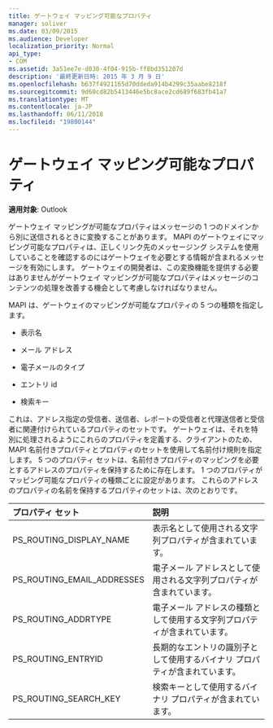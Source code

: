 ```yaml
---
title: ゲートウェイ マッピング可能なプロパティ
manager: soliver
ms.date: 03/09/2015
ms.audience: Developer
localization_priority: Normal
api_type:
- COM
ms.assetid: 3a51ee7e-d030-4f04-915b-ff8bd351207d
description: '最終更新日時: 2015 年 3 月 9 日'
ms.openlocfilehash: b637f4921165d70ddeda914b4299c35aabe8218f
ms.sourcegitcommit: 9d60cd82b5413446e5bc8ace2cd689f683fb41a7
ms.translationtype: MT
ms.contentlocale: ja-JP
ms.lasthandoff: 06/11/2018
ms.locfileid: "19800144"
---
```

# <a name="gateway-mappable-properties"></a>ゲートウェイ マッピング可能なプロパティ

**適用対象**: Outlook 
  
ゲートウェイ マッピングが可能なプロパティはメッセージの 1 つのドメインから別に送信されるときに変換することがあります。 MAPI のゲートウェイにマッピング可能なプロパティは、正しくリンク先のメッセージング システムを使用していることを確認するのにはゲートウェイを必要とする情報が含まれるメッセージを有効にします。 ゲートウェイの開発者は、この変換機能を提供する必要はありませんがゲートウェイ マッピングが可能なプロパティはメッセージのコンテンツの処理を改善する機会として考慮しなければなりません。
  
MAPI は、ゲートウェイのマッピングが可能なプロパティの 5 つの種類を指定します。
  
- 表示名
    
- メール アドレス
    
- 電子メールのタイプ
    
- エントリ id
    
- 検索キー
    
これは、アドレス指定の受信者、送信者、レポートの受信者と代理送信者と受信者に関連付けられているプロパティのセットです。 ゲートウェイは、それを特別に処理されるようにこれらのプロパティを定義する、クライアントのため、MAPI 名前付きプロパティとプロパティのセットを使用して名前付け規則を指定します。 5 つのプロパティ セットは、名前付きプロパティのマッピングを必要とするアドレスのプロパティを保持するために存在します。 1 つのプロパティがマッピング可能なプロパティの種類ごとに設定があります。 これらのアドレスのプロパティの名前を保持するプロパティのセットは、次のとおりです。
  
|**プロパティ セット**|**説明**|
|:-----|:-----|
|PS_ROUTING_DISPLAY_NAME  <br/> |表示名として使用される文字列プロパティが含まれています。  <br/> |
|PS_ROUTING_EMAIL_ADDRESSES  <br/> |電子メール アドレスとして使用される文字列プロパティが含まれています。  <br/> |
|PS_ROUTING_ADDRTYPE  <br/> |電子メール アドレスの種類として使用する文字列プロパティが含まれています。  <br/> |
|PS_ROUTING_ENTRYID  <br/> |長期的なエントリの識別子として使用するバイナリ プロパティが含まれています。  <br/> |
|PS_ROUTING_SEARCH_KEY  <br/> |検索キーとして使用するバイナリ プロパティが含まれています。  <br/> |
   

